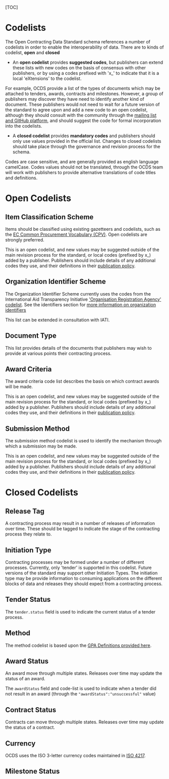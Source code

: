 [TOC]

# Codelists

<span class="lead">The Open Contracting Data Standard schema references a number of codelists in order to enable the interoperability of data. There are to kinds of codelist, **open** and **closed**</span>

* An **open codelist** provides **suggested codes**, but publishers can extend these lists with new codes on the basis of consensus with other publishers, or by using a codes prefixed with 'x\_' to indicate that it is a local 'eXtensions' to the codelist. 

For example, OCDS provide a list of the types of documents which may be attached to tenders, awards, contracts and milestones. However, a group of publishers may discover they have need to identify another kind of document. These publishers would not need to wait for a future version of the standard to agree upon and add a new code to an open codelist, although they should consult with the community through the [mailing list and GitHub platform](../../standard/support), and should suggest the code for formal incorporation into the codelists.

* A **closed codelist** provides **mandatory codes** and publishers should only use values provided in the official list. Changes to closed codelists should take place through the governance and revision process for the schema. 

Codes are case sensitive, and are generally provided as english language camelCase. Codes values should not be translated, through the OCDS team will work with publishers to provide alternative translations of code titles and definitions.

# Open Codelists

## Item Classification Scheme

Items should be classified using existing gazetteers and codelists, such as the [EC Common Procurement Vocabulary (CPV)](http://simap.europa.eu/codes-and-nomenclatures/codes-cpv/codes-cpv_en.htm). Open codelists are strongly preferred. 

<div class="include-csv" data-src="standard/schema/codelists/itemClassificationScheme.csv" data-table-class="table table-striped schema-table"></div>

This is an open codelist, and new values may be suggested outside of the main revision process for the standard, or local codes (prefixed by x\_) added by a publisher. Publishers should include details of any additional codes they use, and their definitions in their [publication policy](../../implementation/publication_patterns#publication_policy). 

## Organization Identifier Scheme

The Organization Identifier Scheme currently uses the codes from the International Aid Transparency Initiative ['Organisation Registration Agency' codelist](http://iatistandard.org/codelists/OrganisationRegistrationAgency/). See the identifiers section for [more information on organization identifiers](../../key_concepts/identifiers#organization-identifiers)

<div class="include-csv" data-src="standard/schema/codelists/organizationIdentifierRegistrationAgency_iati.csv" data-table-class="table table-striped schema-table"></div>

This list can be extended in consultation with IATI. 

## Document Type

This list provides details of the documents that publishers may wish to provide at various points their contracting process.

<div class="include-csv" data-src="standard/schema/codelists/documentType.csv" data-table-class="table table-striped schema-table"></div>

## Award Criteria

The award criteria code list describes the basis on which contract awards will be made. 

<div class="include-csv" data-src="standard/schema/codelists/awardCriteria.csv" data-table-class="table table-striped schema-table"></div>

This is an open codelist, and new values may be suggested outside of the main revision process for the standard, or local codes (prefixed by x\_) added by a publisher. Publishers should include details of any additional codes they use, and their definitions in their [publication policy](../../implementation/publication_patterns#publication_policy). 

## Submission Method

The submission method codelist is used to identify the mechanism through which a submission may be made. 

<div class="include-csv" data-src="standard/schema/codelists/submissionMethod.csv" data-table-class="table table-striped schema-table"></div>

This is an open codelist, and new values may be suggested outside of the main revision process for the standard, or local codes (prefixed by x\_) added by a publisher. Publishers should include details of any additional codes they use, and their definitions in their [publication policy](../../implementation/publication_patterns#publication_policy). 

# Closed Codelists 

## Release Tag

A contracting process may result in a number of releases of information over time. These should be tagged to indicate the stage of the contracting process they relate to. 

<div class="include-csv" data-src="standard/schema/codelists/releaseTag.csv" data-table-class="table table-striped schema-table"></div>

## Initiation Type

Contracting processes may be formed under a number of different processes. Currently, only 'tender' is supported in this codelist. Future versions of the standard may support other Initiation Types. The initiation type may be provide information to consuming applications on the different blocks of data and releases they should expect from a contracting process.

<div class="include-csv" data-src="standard/schema/codelists/initiationType.csv" data-table-class="table table-striped schema-table"></div>

## Tender Status

The ```tender.status``` field is used to indicate the current status of a tender process.

<div class="include-csv" data-src="standard/schema/codelists/tenderStatus.csv" data-table-class="table table-striped schema-table"></div>

## Method

The method codelist is based upon the [GPA Definitions provided here](http://www.wto.org/english/docs_e/legal_e/rev-gpr-94_01_e.htm).

<div class="include-csv" data-src="standard/schema/codelists/method.csv" data-table-class="table table-striped schema-table"></div>

## Award Status

An award move through multiple states. Releases over time may update the status of an award. 

<div class="include-csv" data-src="standard/schema/codelists/awardStatus.csv" data-table-class="table table-striped schema-table"></div>

The ```awardStatus``` field and code-list is used to indicate when a tender did not result in an award (through the ```"awardStatus":"unsuccessful"``` value)

## Contract Status

Contracts can move through multiple states. Releases over time may update the status of a contract.

<div class="include-csv" data-src="standard/schema/codelists/contractStatus.csv" data-table-class="table table-striped schema-table"></div>

## Currency

OCDS uses the ISO 3-letter currency codes maintained in [ISO 4217](http://en.wikipedia.org/wiki/ISO_4217).

## Milestone Status

<div class="include-csv" data-src="standard/schema/codelists/milestoneStatus.csv" data-table-class="table table-striped schema-table"></div>

